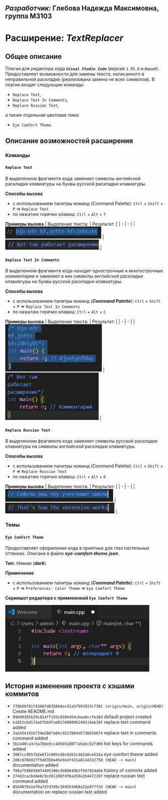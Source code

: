 ## ***Разработчик:*** Глебова Надежда Максимовна, группа М3103
# **Расширение: _TextReplacer_**
## **Общее описание**
Плагин для редактора кода ***`Visual Studio Code`*** (версия `1.95.0` и выше).
Предоставляет возможности для замены текста, написанного в неправильной раскладке (реализована замена не всех символов).
В плагин входят следующие команды:
- `Replace Text`,
- `Replace Text In Comments`,
- `Replace Russian Text`,

а также отдельная цветовая тема:
- `Eye Comfort Theme`.
## **Описание возможностей расширения**
### **Команды**
#### `Replace Text`
В выделенном фрагменте кода заменяет символы английской раскладки клавиатуры на буквы русской раскладки клавиатуры.

**Способы вызова**

- с использованием палитры команд (Command Palette): `Ctrl` + `Shift` + `P` => `Replace Text`
- по нажатию горячих клавиш: `Ctrl` + `Alt` + `T`

**Примеры вызова**
| Выделение текста: | Результат: |
| - | - |
| ![text selection](images/2024-11-06_20-15-00.png) | ![result of command](images/2024-11-06_20-15-50.png) |
#### `Replace Text In Comments`
В выделенном фрагменте кода находит однострочные и многострочные комментарии и заменяет в них символы английской раскладки клавиатуры на буквы русской раскладки клавиатуры.

**Способы вызова**

- с использованием палитры команд (***Command Palette***): `Ctrl` + `Shift` + `P` => `Replace Text In Comments`
- по нажатию горячих клавиш: `Ctrl` + `Alt` + `C`

**Примеры вызова**
| Выделение текста: | Результат: |
| - | - |
| ![text selection](images/2024-11-06_20-17-53.png) | ![result of command](images/2024-11-06_20-18-46.png) |
#### `Replace Russian Text`
В выделенном фрагменте кода заменяет символы русской раскладки клавиатуры на символы английской раскладки клавиатуры.

**Способы вызова**

- с использованием палитры команд (Command Palette): `Ctrl` + `Shift` + `P` => `Replace Russian Text`
- по нажатию горячих клавиш: `Ctrl` + `Alt` + `K`

**Примеры вызова**
| Выделение текста: | Результат: |
| - | - |
| ![text selection](images/2024-11-07_00-46-01.png) | ![result of command](images/2024-11-07_00-47-06.png) |
### **Темы**
#### `Eye Comfort Theme`
Предоставляет оформление кода в приятных для глаз пастельных оттенках. Описана в файле ***eye-comfort-theme.json***.

**Тип:** тёмная (***dark***)

**Применение**
- с использованием палитры команд (***Command Palette***): `Ctrl` + `Shift` + `P` => `Preferences: Color Theme` => `Eye Comfort Theme`

**Скриншот редактора с примененной `Eye Comfort Theme`**

![color theme](images/2024-11-06_20-20-27.png)

## **История изменения проекта с хэшами коммитов**

- `77db69f81f43607d0356b6ecd1a5f993933c7381 (origin/main, origin/HEAD)` Create README.md
- `09b90385b29c814ff193c0266454cbea8ccfe18d` default project created
- `b1852c0d17da5fbb9fad817680096249219ab10f` replace text command added
- `3a2454191b734e286fe66c9217884d5736676674` replace text in comments command added
- `5b2a40ca3c5a76be9cc4058518077a5e6c52fd09` hot keys for commands added
- `3067cc965fb2e6f2c005e10c8263cdd2a0ce624a` eye comfort theme added
- `280c676b927f5dd350a45e5b4f431a8144332758 (HEAD -> main)` documentation added
- `f88af5960360f4495300c5b8964962f947d2ddd4` history of commits added
- `274d2cacbd4e0c9cd01180fdf6ad59a2b4472297` replace russian text command added
- `05b4079a1ef0a7d7d789c304553468a22e877f5d (HEAD -> main)` documentation on replace russian text added
